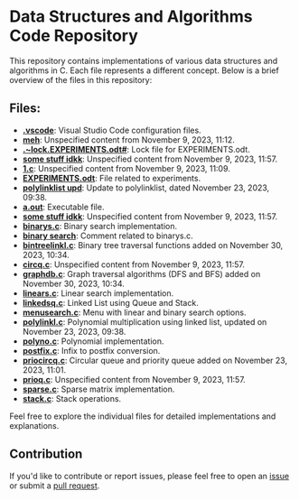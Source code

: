 # Data Structures and Algorithms Code Repository

This repository contains implementations of various data structures and algorithms in C. Each file represents a different concept. Below is a brief overview of the files in this repository:

## Files:

- **[.vscode](.vscode)**: Visual Studio Code configuration files.
- **[meh](meh)**: Unspecified content from November 9, 2023, 11:12.
- **[.~lock.EXPERIMENTS.odt#](.~lock.EXPERIMENTS.odt#)**: Lock file for EXPERIMENTS.odt.
- **[some stuff idkk](some%20stuff%20idkk)**: Unspecified content from November 9, 2023, 11:57.
- **[1.c](1.c)**: Unspecified content from November 9, 2023, 11:09.
- **[EXPERIMENTS.odt](EXPERIMENTS.odt)**: File related to experiments.
- **[polylinklist upd](polylinklist%20upd)**: Update to polylinklist, dated November 23, 2023, 09:38.
- **[a.out](a.out)**: Executable file.
- **[some stuff idkk](some%20stuff%20idkk)**: Unspecified content from November 9, 2023, 11:57.
- **[binarys.c](binarys.c)**: Binary search implementation.
- **[binary search](binary%20search)**: Comment related to binarys.c.
- **[bintreelinkl.c](bintreelinkl.c)**: Binary tree traversal functions added on November 30, 2023, 10:34.
- **[circq.c](circq.c)**: Unspecified content from November 9, 2023, 11:57.
- **[graphdb.c](graphdb.c)**: Graph traversal algorithms (DFS and BFS) added on November 30, 2023, 10:34.
- **[linears.c](linears.c)**: Linear search implementation.
- **[linkedsq.c](linkedsq.c)**: Linked List using Queue and Stack.
- **[menusearch.c](menusearch.c)**: Menu with linear and binary search options.
- **[polylinkl.c](polylinkl.c)**: Polynomial multiplication using linked list, updated on November 23, 2023, 09:38.
- **[polyno.c](polyno.c)**: Polynomial implementation.
- **[postfix.c](postfix.c)**: Infix to postfix conversion.
- **[priocircq.c](priocircq.c)**: Circular queue and priority queue added on November 23, 2023, 11:01.
- **[prioq.c](prioq.c)**: Unspecified content from November 9, 2023, 11:57.
- **[sparse.c](sparse.c)**: Sparse matrix implementation.
- **[stack.c](stack.c)**: Stack operations.

Feel free to explore the individual files for detailed implementations and explanations.

## Contribution

If you'd like to contribute or report issues, please feel free to open an [issue](https://github.com/rolansy/DSACLAB/issues) or submit a [pull request](https://github.com/rolansy/DSACLAB/pulls).
